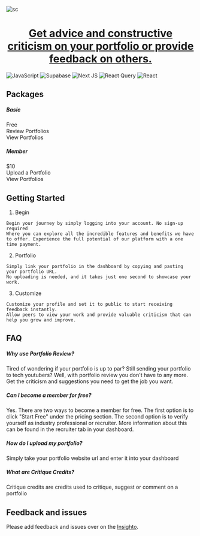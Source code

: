 ![sc](https://github.com/user-attachments/assets/95d74e65-fc1f-4478-ac22-75037c72f811)
<a href="https://portfolioreview.me">
  <h1 align="center">Get advice and constructive criticism on your portfolio or provide feedback on others.</h1>
</a>

![JavaScript](https://img.shields.io/badge/javascript-%23323330.svg?style=for-the-badge&logo=javascript&logoColor=%23F7DF1E)
![Supabase](https://img.shields.io/badge/Supabase-3ECF8E?style=for-the-badge&logo=supabase&logoColor=white)
![Next JS](https://img.shields.io/badge/Next-black?style=for-the-badge&logo=next.js&logoColor=white)
![React Query](https://img.shields.io/badge/-React%20Query-FF4154?style=for-the-badge&logo=react%20query&logoColor=white)
![React](https://img.shields.io/badge/react-%2320232a.svg?style=for-the-badge&logo=react&logoColor=%2361DAFB)


## Packages
##### Basic
Free<br/>
Review Portfolios<br/>
View Portfolios

##### Member
$10<br/>
Upload a Portfolio<br/>
View Portfolios


## Getting Started

1. Begin
```
Begin your journey by simply logging into your account. No sign-up required
Where you can explore all the incredible features and benefits we have to offer. Experience the full potential of our platform with a one time payment.
```

2. Portfolio
```
Simply link your portfolio in the dashboard by copying and pasting your portfolio URL.
No uploading is needed, and it takes just one second to showcase your work.
```

3. Customize 
```
Customize your profile and set it to public to start receiving feedback instantly.
Allow peers to view your work and provide valuable criticism that can help you grow and improve.
```


## FAQ
##### Why use Portfolio Review?
Tired of wondering if your portfolio is up to par? Still sending your portfolio to tech youtubers? Well, with portfolio review you don't have to any more. Get the criticism and suggestions you need to get the job you want.

##### Can I become a member for free?
Yes. There are two ways to become a member for free. The first option is to click "Start Free" under the pricing section. The second option is to verify yourself as industry professional or recruiter. More information about this can be found in the recruiter tab in your dashboard.

##### How do I upload my portfolio?
Simply take your portfolio website url and enter it into your dashboard

##### What are Critique Credits?
Critique credits are credits used to critique, suggest or comment on a portfolio

## Feedback and issues

Please add feedback and issues over on the [Insighto](https://insigh.to/b/portfolio-review).
